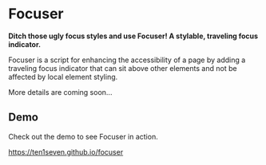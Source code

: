 # Focuser

**Ditch those ugly focus styles and use Focuser! A stylable, traveling focus indicator.**

Focuser is a script for enhancing the accessibility of a page by adding a traveling focus indicator that can sit above other elements and not be affected by local element styling.

More details are coming soon...

## Demo

Check out the demo to see Focuser in action.

https://ten1seven.github.io/focuser
